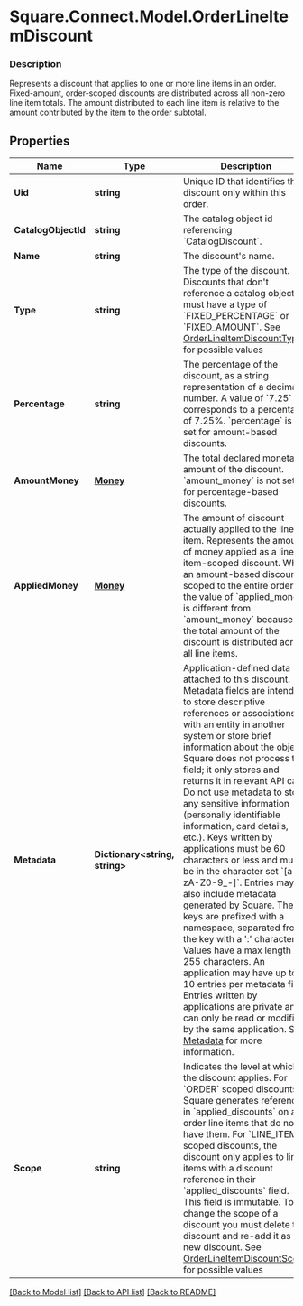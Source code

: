 # Square.Connect.Model.OrderLineItemDiscount

### Description

Represents a discount that applies to one or more line items in an order.  Fixed-amount, order-scoped discounts are distributed across all non-zero line item totals. The amount distributed to each line item is relative to the amount contributed by the item to the order subtotal.

## Properties

Name | Type | Description | Notes
------------ | ------------- | ------------- | -------------
**Uid** | **string** | Unique ID that identifies the discount only within this order. | [optional] 
**CatalogObjectId** | **string** | The catalog object id referencing &#x60;CatalogDiscount&#x60;. | [optional] 
**Name** | **string** | The discount&#39;s name. | [optional] 
**Type** | **string** | The type of the discount.  Discounts that don&#39;t reference a catalog object ID must have a type of &#x60;FIXED_PERCENTAGE&#x60; or &#x60;FIXED_AMOUNT&#x60;. See [OrderLineItemDiscountType](#type-orderlineitemdiscounttype) for possible values | [optional] 
**Percentage** | **string** | The percentage of the discount, as a string representation of a decimal number. A value of &#x60;7.25&#x60; corresponds to a percentage of 7.25%.  &#x60;percentage&#x60; is not set for amount-based discounts. | [optional] 
**AmountMoney** | [**Money**](Money.md) | The total declared monetary amount of the discount.  &#x60;amount_money&#x60; is not set for percentage-based discounts. | [optional] 
**AppliedMoney** | [**Money**](Money.md) | The amount of discount actually applied to the line item.  Represents the amount of money applied as a line item-scoped discount. When an amount-based discount is scoped to the entire order, the value of &#x60;applied_money&#x60; is different from &#x60;amount_money&#x60; because the total amount of the discount is distributed across all line items. | [optional] 
**Metadata** | **Dictionary<string, string>** | Application-defined data attached to this discount. Metadata fields are intended to store descriptive references or associations with an entity in another system or store brief information about the object. Square does not process this field; it only stores and returns it in relevant API calls. Do not use metadata to store any sensitive information (personally identifiable information, card details, etc.).  Keys written by applications must be 60 characters or less and must be in the character set &#x60;[a-zA-Z0-9_-]&#x60;. Entries may also include metadata generated by Square. These keys are prefixed with a namespace, separated from the key with a &#39;:&#39; character.  Values have a max length of 255 characters.  An application may have up to 10 entries per metadata field.  Entries written by applications are private and can only be read or modified by the same application.  See [Metadata](https://developer.squareup.com/docs/build-basics/metadata) for more information. | [optional] 
**Scope** | **string** | Indicates the level at which the discount applies. For &#x60;ORDER&#x60; scoped discounts, Square generates references in &#x60;applied_discounts&#x60; on all order line items that do not have them. For &#x60;LINE_ITEM&#x60; scoped discounts, the discount only applies to line items with a discount reference in their &#x60;applied_discounts&#x60; field.  This field is immutable. To change the scope of a discount you must delete the discount and re-add it as a new discount. See [OrderLineItemDiscountScope](#type-orderlineitemdiscountscope) for possible values | [optional] 



[[Back to Model list]](../README.md#documentation-for-models) [[Back to API list]](../README.md#documentation-for-api-endpoints) [[Back to README]](../README.md)

